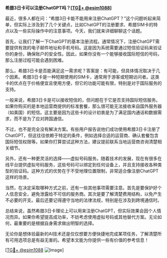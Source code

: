 **希腊3日卡可以注册ChatGPT吗？[[TG💪+ @esim1088](https://t.me/s/esim1088)]**

最近，很多人都在问：“希腊3日卡能不能用来注册ChatGPT？”这个问题听起来简单，但实际上涉及到了几个关键点，比如ChatGPT的注册要求、希腊SIM卡的特点以及一些实际操作中的注意事项。今天，我们就来详细聊聊这个话题。

首先，让我们了解一下ChatGPT的基本注册流程。通常情况下，注册ChatGPT需要提供有效的电子邮件地址和手机号码。这是因为系统需要通过短信验证码来验证你的身份，确保账户的安全性。因此，如果你没有一个能够接收国际短信的号码，那么注册过程可能会遇到困难。

那么，希腊3日卡是否能满足这一需求呢？答案是：有可能，但具体情况取决于几个因素。希腊3日卡是一种短期使用的SIM卡，通常用于游客或短期访问者。这类卡的优点在于价格便宜且使用方便，但它的功能可能有限，特别是对于国际服务的支持。

一般来说，希腊3日卡是可以接收短信的，但问题在于它是否支持国际短信服务。如果你购买的是本地运营商提供的标准套餐，那么很可能无法接收来自国外服务器（如美国）的短信。这主要是因为这些卡的设计初衷是为了满足国内通话和数据需求，而不是为了应对跨国通信。

不过，也不是完全没有解决方案。有些用户报告说他们成功使用希腊3日卡注册了ChatGPT，但这往往依赖于特定的条件，例如选择合适的运营商、确认套餐包含国际短信权限等。如果你打算尝试这种方法，建议提前联系当地运营商咨询清楚相关细节。

另外，还有一种更灵活的选择——虚拟号码服务。随着技术的发展，现在有很多在线平台提供虚拟号码服务，这些号码可以绑定到任何设备上，并且支持接收各种类型的验证码。这种方式的优势在于不受地理位置限制，非常适合像注册ChatGPT这样的场景。

当然，在决定采取哪种方式之前，还有一些其他事项需要注意。首先是要保护好个人信息安全，避免泄露给不可信的服务商。其次是要了解清楚费用结构，以免产生不必要的开支。最后还要记得遵守当地的法律法规，特别是在涉及到跨境通信时。

总结来说，虽然希腊3日卡理论上可以用来注册ChatGPT，但实际效果会因个人情况而异。如果你希望提高成功率，不妨考虑使用虚拟号码或其他替代方案。无论如何，最重要的是根据自身需求做出明智的选择。

无论你是想体验最新的AI技术还是仅仅想要方便快捷地完成某项任务，了解清楚所有可用选项总是有益无害的。希望本文能为你提供一些有价值的参考信息！

[[TG💪+ @esim1088](https://t.me/s/esim1088) ![Image](https://i.postimg.cc/4NQfJmqS/Snipaste-2025-05-13-00-14-12.png)]